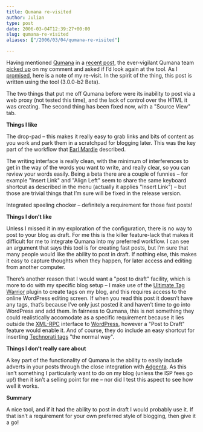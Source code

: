 ```yaml
---
title: Qumana re-visited
author: Julian
type: post
date: 2006-03-04T12:39:27+00:00
slug: qumana-re-visited 
aliases: ["/2006/03/04/qumana-re-visited"]

---
```

Having mentioned [Qumana][1] in a [recent post][2], the ever-vigilant Qumana team [picked up][3] on my comment and asked if I&#8217;d look again at the tool. As I [promised][4], here is a note of my re-visit. In the spirit of the thing, this post is written using the tool (3.0.0-b2 Beta).

The two things that put me off Qumana before were its inability to post via a web proxy (not tested this time), and the lack of control over the HTML it was creating. The second thing has been fixed now, with a "Source View" tab.

**Things I like**

The drop-pad &#8211; this makes it really easy to grab links and bits of content as you work and park them in a scratchpad for blogging later. This was the key part of the workflow that [Earl Mardle][5] described.

<p align="left">
  The writing interface is really clean, with the minimum of interferences to get in the way of the words you want to write, and really clear, so you can review your words easily. Being a beta there are a couple of funnies &#8211; for example "Insert Link" and "Align Left" seem to share the same keyboard shortcut as described in the menu (actually it applies "Insert Link") &#8211; but those are trivial things that I&#8217;m sure will be fixed in the release version.
</p>

Integrated speeling chocker &#8211; definitely a requirement for those fast posts!

**Things I don&#8217;t like**

Unless I missed it in my exploration of the configuration, there is no way to post to your blog as draft. For me this is the killer feature-lack that makes it difficult for me to integrate Qumana into my preferred workflow. I can see an argument that says this tool is for creating fast posts, but I&#8217;m sure that many people would like the ability to post in draft. If nothing else, this makes it easy to capture thoughts when they happen, for later access and editing from another computer. 

There&#8217;s another reason that I would want a "post to draft" facility, which is more to do with my specific blog setup &#8211; I make use of the [Ultimate Tag Warrior][6] plugin to create tags on my blog, and this requires access to the online WordPress editing screen. If when you read this post it doesn&#8217;t have any tags, that&#8217;s because I&#8217;ve only just posted it and haven&#8217;t time to go into WordPress and add them. In fairness to Qumana, this is not something they could realistically accomodate as a specific requirement because it lies outside the [XML-RPC][7] interface to [WordPress][8], however a "Post to Draft" feature would enable it. And of course, they do include an easy shortcut for inserting [Technorati tags][9] "the normal way".

**Things I don&#8217;t really care about**

A key part of the functionality of Qumana is the ability to easily include adverts in your posts through the close integration with [Adgenta][10]. As this isn&#8217;t something I particularly want to do on my blog (unless the ISP fees go up!) then it isn&#8217;t a selling point for me &#8211; nor did I test this aspect to see how well it works.

**Summary**

A nice tool, and if it had the ability to post in draft I would probably use it. If that isn&#8217;t a requirement for your own preferred style of blogging, then give it a go!</p>

 [1]: https://www.qumana.com/
 [2]: https://www.synesthesia.co.uk/blog/archives/2006/02/27/a-new-tool-awasu/
 [3]: https://www.synesthesia.co.uk/blog/archives/2006/02/27/a-new-tool-awasu/#comment-967
 [4]: https://www.synesthesia.co.uk/blog/archives/2006/02/27/a-new-tool-awasu/#comment-972
 [5]: https://www.kn.com.au/networks/2006/02/qumana_meta_blo.html
 [6]: https://www.neato.co.nz/ultimate-tag-warrior/
 [7]: https://en.wikipedia.org/wiki/XML_RPC
 [8]: https://wordpress.org/
 [9]: https://www.technorati.com/help/tags.html
 [10]: https://www.adgenta.com/
